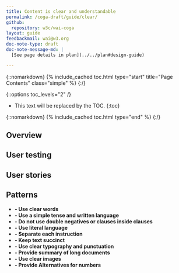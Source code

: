 ```yaml
---
title: Content is clear and understandable
permalink: /coga-draft/guide/clear/
github:
  repository: w3c/wai-coga
layout: guide
feedbackmail: wai@w3.org
doc-note-type: draft
doc-note-message-md: |
  [See page details in plan](../../plan#design-guide)

---
```

{::nomarkdown}
{% include_cached toc.html type="start" title="Page Contents" class="simple" %}
{:/}

{::options toc_levels="2" /}

- This text will be replaced by the TOC.
{:toc}

{::nomarkdown}
{% include_cached toc.html type="end" %}
{:/}

## Overview

## User testing

## User stories

## Patterns

- **[]() - Use clear words**
- **[]() - Use a simple tense and written language**
- **[]() - Do not use double negatives or clauses inside clauses**
- **[]() - Use literal language**
- **[]() - Separate each instruction**
- **[]() - Keep text succinct**
- **[]() - Use clear typography and punctuation**
- **[]() - Provide summary of long documents**
- **[]() - Use clear images**
- **[]() - Provide Alternatives for numbers**
